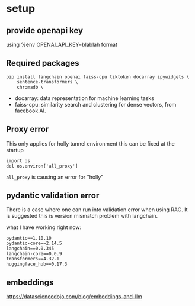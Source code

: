 

# setup


## provide openapi key


using %env OPENAI_API_KEY=blablah format



## Required packages

```
pip install langchain openai faiss-cpu tiktoken docarray ipywidgets \
    sentence-transformers \
    chromadb \
```

* docarray: data representation for machine learning tasks
* faiss-cpu: similarity search and clustering for dense vectors, from facebook AI.


## Proxy error

This only applies for holly tunnel environment
this can be fixed at the startup

```
import os
del os.environ['all_proxy']
```

`all_proxy` is causing an error for "holly"



## pydantic validation error

There is a case where one can run into validation error when using RAG.
It is suggested this is version mismatch problem with langchain.

what I have working right now:

```
pydantic==1.10.10
pydantic-core==2.14.5
langchain==0.0.345
langchain-core==0.0.9
transformers==4.32.1
huggingface_hub==0.17.3
```


## embeddings

https://datasciencedojo.com/blog/embeddings-and-llm

